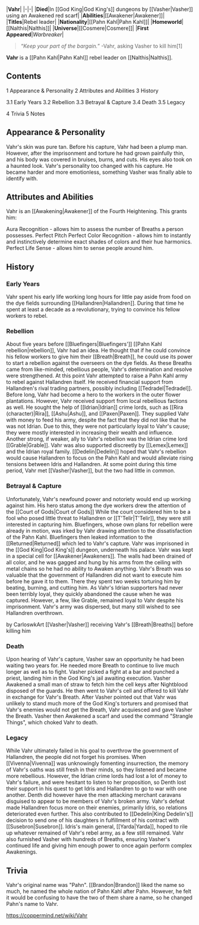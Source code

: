 |**Vahr**|
|-|-|
|**Died**|In [[God King\|God King's]] dungeons by [[Vasher\|Vasher]] using an Awakened red scarf|
|**Abilities**|[[Awakener\|Awakener]]|
|**Titles**|Rebel leader|
|**Nationality**|[[Pahn Kahl\|Pahn Kahl]]|
|**Homeworld**|[[Nalthis\|Nalthis]]|
|**Universe**|[[Cosmere\|Cosmere]]|
|**First Appeared**|*Warbreaker*|

>“*Keep your part of the bargain.*”
\-Vahr, asking Vasher to kill him[1]


**Vahr** is a [[Pahn Kahl\|Pahn Kahl]] rebel leader on [[Nalthis\|Nalthis]].

## Contents

1 Appearance & Personality
2 Attributes and Abilities
3 History

3.1 Early Years
3.2 Rebellion
3.3 Betrayal & Capture
3.4 Death
3.5 Legacy


4 Trivia
5 Notes


## Appearance & Personality
Vahr's skin was pure tan. Before his capture, Vahr had been a plump man. However, after the imprisonment and torture he had grown painfully thin, and his body was covered in bruises, burns, and cuts. His eyes also took on a haunted look.
Vahr's personality too changed with his capture. He became harder and more emotionless, something Vasher was finally able to identify with.

## Attributes and Abilities
Vahr is an [[Awakening\|Awakener]] of the Fourth Heightening. This grants him:

Aura Recognition - allows him to assess the number of Breaths a person possesses.
Perfect Pitch
Perfect Color Recognition - allows him to instantly and instinctively determine exact shades of colors and their hue harmonics.
Perfect Life Sense - allows him to sense people around him.
## History
### Early Years
Vahr spent his early life working long hours for little pay aside from food on the dye fields surrounding [[Hallandren\|Hallandren]]. During that time he spent at least a decade as a revolutionary, trying to convince his fellow workers to rebel.

### Rebellion
About five years before [[Bluefingers\|Bluefingers']] [[Pahn Kahl rebellion\|rebellion]], Vahr had an idea. He thought that if he could convince his fellow workers to give him their [[Breath\|Breath]], he could use its power to start a rebellion against the overseers on the dye fields. As these Breaths came from like-minded, rebellious people, Vahr's determination and resolve were strengthened.
At this point Vahr attempted to raise a Pahn Kahl army to rebel against Hallandren itself. He received financial support from Hallandren's rival trading partners, possibly including [[Tedradel\|Tedradel]]. Before long, Vahr had become a hero to the workers in the outer flower plantations.
However, Vahr received support from local rebellious factions as well. He sought the help of [[Idrian\|Idrian]] crime lords, such as [[Rira (character)\|Rira]], [[Ashu\|Ashu]], and [[Paxen\|Paxen]]. They supplied Vahr with money to feed his army, despite the fact that they did not like that he was not Idrian. Due to this, they were not particularly loyal to Vahr's cause; they were mostly interested in increasing their wealth and influence. Another strong, if weaker, ally to Vahr's rebellion was the Idrian crime lord [[Grable\|Grable]].
Vahr was also supported discreetly by [[Lemex\|Lemex]] and the Idrian royal family. [[Dedelin\|Dedelin]] hoped that Vahr's rebellion would cause Hallandren to focus on the Pahn Kahl and would alleviate rising tensions between Idris and Hallandren. At some point during this time period, Vahr met [[Vasher\|Vasher]], but the two had little in common.

### Betrayal & Capture
Unfortunately, Vahr's newfound power and notoriety would end up working against him. His hero status among the dye workers drew the attention of the [[Court of Gods\|Court of Gods]] While the court considered him to be a fool who posed little threat to Hallandren or [[T'Telir\|T'Telir]], they were still interested in capturing him.
Bluefingers, whose own plans for rebellion were already in motion, was irked by Vahr drawing attention to the dissatisfaction of the Pahn Kahl. Bluefingers then leaked information to the [[Returned\|Returned]] which led to Vahr's capture. Vahr was imprisoned in the [[God King\|God King's]] dungeon, underneath his palace.
Vahr was kept in a special cell for [[Awakener\|Awakeners]]. The walls had been drained of all color, and he was gagged and hung by his arms from the ceiling with metal chains so he had no ability to Awaken anything. Vahr's Breath was so valuable that the government of Hallandren did not want to execute him before he gave it to them. There they spent two weeks torturing him by beating, burning, and cutting him.
As Vahr's Idrian supporters had never been terribly loyal, they quickly abandoned the cause when he was captured. However, a few, like Grable, remained loyal to Vahr despite his imprisonment. Vahr's army was dispersed, but many still wished to see Hallandren overthrown.

 by  CarloswkArt  [[Vasher\|Vasher]] receiving Vahr's [[Breath\|Breaths]] before killing him
### Death
Upon hearing of Vahr's capture, Vasher saw an opportunity he had been waiting two years for. He needed more Breath to continue to live much longer as well as to fight. Vasher picked a fight at a bar and punched a priest, landing him in the God King's jail awaiting execution. Vasher Awakened a small man of straw to fetch him the cell keys after Nightblood disposed of the guards. He then went to Vahr's cell and offered to kill Vahr in exchange for Vahr's Breath. After Vasher pointed out that Vahr was unlikely to stand much more of the God King's torturers and promised that Vahr's enemies would not get the Breath, Vahr acquiesced and gave Vasher the Breath. Vasher then Awakened a scarf and used the command "Strangle Things", which choked Vahr to death.

### Legacy
While Vahr ultimately failed in his goal to overthrow the government of Hallandren, the people did not forget his promises. When [[Vivenna\|Vivenna]] was unknowingly fomenting insurrection, the memory of Vahr's oaths was still fresh in their minds, so they listened and became more rebellious.
However, the Idrian crime lords had lost a lot of money to Vahr's failure, and were hesitant to listen to her proposition, so Denth lost their support in his quest to get Idris and Hallandren to go to war with one another. Denth did however have the men attacking merchant caravans disguised to appear to be members of Vahr's broken army.
Vahr's defeat made Hallandren focus more on their enemies, primarily Idris, so relations deteriorated even further. This also contributed to [[Dedelin\|King Dedelin's]] decision to send one of his daughters in fulfillment of his contract with [[Susebron\|Susebron]]. Idris's main general, [[Yarda\|Yarda]], hoped to rile up whatever remained of Vahr's rebel army, as a few still remained.
Vahr also furnished Vasher with hundreds of Breaths, ensuring Vasher's continued life and giving him enough power to once again perform complex Awakenings.

## Trivia
Vahr's original name was "Pahn". [[Brandon\|Brandon]] liked the name so much, he named the whole nation of Pahn Kahl after Pahn. However, he felt it would be confusing to have the two of them share a name, so he changed Pahn's name to Vahr.


https://coppermind.net/wiki/Vahr